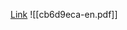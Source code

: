 [Link](https://www.oecd.org/en/publications/oecd-framework-for-the-classification-of-ai-systems_cb6d9eca-en.html)
![[cb6d9eca-en.pdf]]